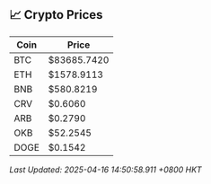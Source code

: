 ## 📈 Crypto Prices

| Coin | Price |
| ---- | ----- |
| BTC | $83685.7420 |
| ETH | $1578.9113 |
| BNB | $580.8219 |
| CRV | $0.6060 |
| ARB | $0.2790 |
| OKB | $52.2545 |
| DOGE | $0.1542 |

_Last Updated: 2025-04-16 14:50:58.911 +0800 HKT_